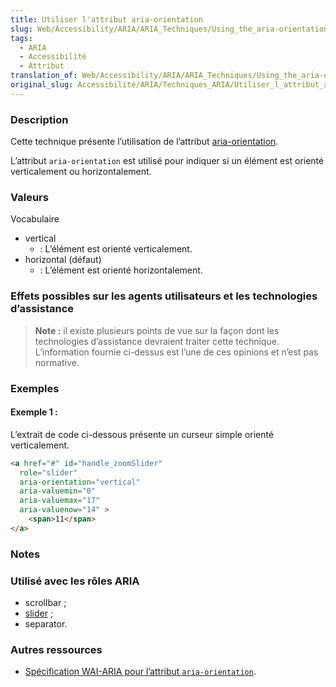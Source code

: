 ```yaml
---
title: Utiliser l'attribut aria-orientation
slug: Web/Accessibility/ARIA/ARIA_Techniques/Using_the_aria-orientation_attribute
tags:
  - ARIA
  - Accessibilité
  - Attribut
translation_of: Web/Accessibility/ARIA/ARIA_Techniques/Using_the_aria-orientation_attribute
original_slug: Accessibilité/ARIA/Techniques_ARIA/Utiliser_l_attribut_aria-orientation
---
```

### Description

Cette technique présente l’utilisation de l’attribut [aria-orientation](http://www.w3.org/TR/wai-aria/states_and_properties#aria-orientation).

L’attribut `aria-orientation` est utilisé pour indiquer si un élément est orienté verticalement ou horizontalement.

### Valeurs

Vocabulaire

- vertical
  - : L’élément est orienté verticalement.
- horizontal (défaut)
  - : L’élément est orienté horizontalement.

### Effets possibles sur les agents utilisateurs et les technologies d’assistance

> **Note :** il existe plusieurs points de vue sur la façon dont les technologies d’assistance devraient traiter cette technique. L’information fournie ci-dessus est l’une de ces opinions et n’est pas normative.

### Exemples

#### Exemple 1 :

L’extrait de code ci-dessous présente un curseur simple orienté verticalement.

```html
<a href="#" id="handle_zoomSlider"
  role="slider"
  aria-orientation="vertical"
  aria-valuemin="0"
  aria-valuemax="17"
  aria-valuenow="14" >
    <span>11</span>
</a>
```

### Notes

### Utilisé avec les rôles ARIA

- scrollbar ;
- [slider](/fr/Accessibilité/ARIA/Techniques_ARIA/Utiliser_le_rôle_slider_role) ;
- separator.

### Autres ressources

- [Spécification WAI-ARIA pour l’attribut `aria-orientation`](http://www.w3.org/TR/wai-aria/states_and_properties#aria-orientation).
